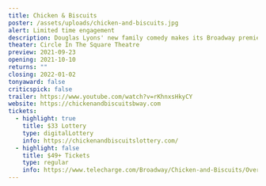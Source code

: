 ```yaml
---
title: Chicken & Biscuits
poster: /assets/uploads/chicken-and-biscuits.jpg
alert: Limited time engagement
description: Douglas Lyons' new family comedy makes its Broadway premiere.
theater: Circle In The Square Theatre
preview: 2021-09-23
opening: 2021-10-10
returns: ""
closing: 2022-01-02
tonyaward: false
criticspick: false
trailer: https://www.youtube.com/watch?v=rKhnxsHkyCY
website: https://chickenandbiscuitsbway.com
tickets:
  - highlight: true
    title: $33 Lottery
    type: digitalLottery
    info: https://chickenandbiscuitslottery.com/
  - highlight: false
    title: $49+ Tickets
    type: regular
    info: https://www.telecharge.com/Broadway/Chicken-and-Biscuits/Overview
---
```

